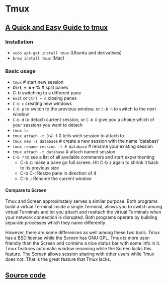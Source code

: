 # Tmux

## [A Quick and Easy Guide to tmux](https://www.hamvocke.com/blog/a-quick-and-easy-guide-to-tmux/)

### Installation
- `sudo apt-get install tmux` (Ubuntu and derivatives) 
- `brew install tmux` (Mac)

### Basic usage
- `tmux` # start new session
- **`Ctrl + b` + %** # split panes
- C-b <arrow key> switching to a different pane
- `exit` or `Ctrl + d` closing panes
- `C-b c` creating new windows  
- `C-b p` to switch to the previous window, or `C-b n` to switch to the next window
- `C-b d` to detach current session, or `C-b D` give you a choice which of your sessions you want to detach
- `tmux ls`
- `tmux attach -t 0` # -t 0 tells wich session to attach to
- `tmux new -s database` # create a new session with the name 'databast'
- `tmux rename-ression -t 0 database` # rename your existing session
- `tmux attach -t database` # attach named session
- `C-b ?` to see a list of all available commands and start experimenting
  - C-b z: make a pane go full screen. Hit C-b z again to shrink it back to its previous size
  - C-b C-<arrow key>: Resize pane in direction of <arrow key>4
  - C-b ,: Rename the current window
  
#### Compare to Screen

Tmux and Screen approximately serves a similar purpose. Both programs build a virtual Terminal inside a single Terminal, allows you to switch among virtual Terminals and let you attach and reattach the virtual Terminals when your network connection is disrupted. Both programs operate by building separate processes which they name differently.

However, there are some differences as well among these two tools. Tmux has a BSD license while the Screen has GNU GPL. Tmux is more user-friendly than the Screen and contains a nice status bar with some info in it. Tmux features automatic window renaming while the Screen lacks this feature. The Screen allows session sharing with other users while Tmux does not. That is the great feature that Tmux lacks.

## [Source code](https://github.com/tmux/tmux)

